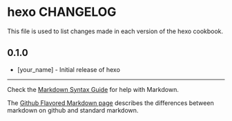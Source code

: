 hexo CHANGELOG
==============

This file is used to list changes made in each version of the hexo cookbook.

0.1.0
-----
- [your_name] - Initial release of hexo

- - -
Check the [Markdown Syntax Guide](http://daringfireball.net/projects/markdown/syntax) for help with Markdown.

The [Github Flavored Markdown page](http://github.github.com/github-flavored-markdown/) describes the differences between markdown on github and standard markdown.
